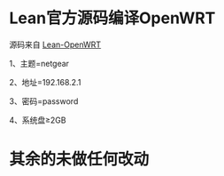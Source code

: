 # Lean官方源码编译OpenWRT
源码来自 [Lean-OpenWRT](https://github.com/coolsnowwolf/lede)

1、主题=netgear

2、地址=192.168.2.1

3、密码=password

4、系统盘≥2GB

# 其余的未做任何改动
